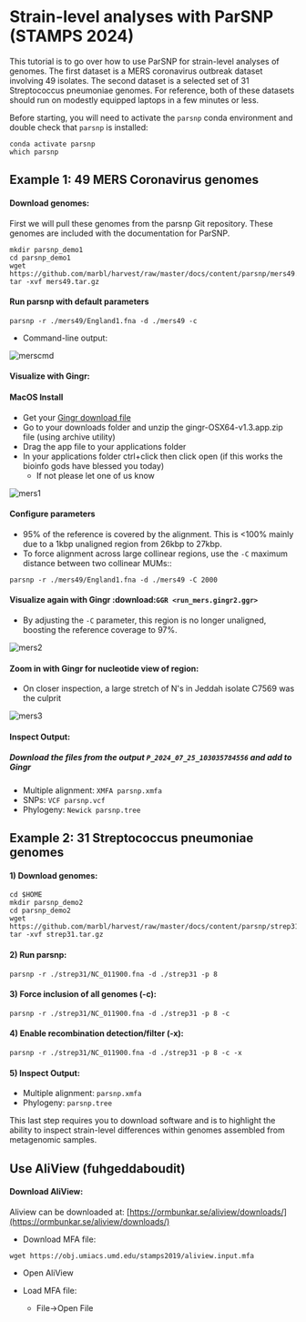 # Strain-level analyses with ParSNP (STAMPS 2024)

This tutorial is to go over how to use ParSNP for strain-level analyses of genomes. The first dataset is a MERS coronavirus outbreak dataset involving 49 isolates. The second dataset is a selected set of 31 Streptococcus pneumoniae genomes. For reference, both of these datasets should run on modestly equipped laptops in a few minutes or less.	

Before starting, you will need to activate the `parsnp` conda environment and double check that `parsnp` is installed:

```
conda activate parsnp
which parsnp
```

## Example 1: 49 MERS Coronavirus genomes

#### Download genomes: 

First we will pull these genomes from the parsnp Git repository. These genomes are included with the documentation for ParSNP.

```
mkdir parsnp_demo1
cd parsnp_demo1
wget https://github.com/marbl/harvest/raw/master/docs/content/parsnp/mers49.tar.gz
tar -xvf mers49.tar.gz
```

#### Run parsnp with default parameters 

```
parsnp -r ./mers49/England1.fna -d ./mers49 -c
```
 
* Command-line output:

![merscmd](https://github.com/marbl/harvest/raw/master/docs/content/parsnp/run_mers.cmd1.png?raw=true)

#### Visualize with Gingr: 

#### MacOS Install
+ Get your [Gingr download file](https://harvest.readthedocs.io/en/latest/content/gingr.html)
+ Go to your downloads folder and unzip the gingr-OSX64-v1.3.app.zip file (using archive utility)
+ Drag the app file to your applications folder
+ In your applications folder ctrl+click then click open (if this works the bioinfo gods have blessed you today)
	+ If not please let one of us know

![mers1](https://github.com/marbl/harvest/raw/master/docs/content/parsnp/run_mers.gingr1.png?raw=true)

#### Configure parameters
+ 95% of the reference is covered by the alignment. This is <100% mainly due to a 1kbp unaligned region from 26kbp to 27kbp.
+ To force alignment across large collinear regions, use the `-C` maximum distance between two collinear MUMs::

```
parsnp -r ./mers49/England1.fna -d ./mers49 -C 2000
```
	
####  Visualize again with Gingr :download:`GGR <run_mers.gingr2.ggr>`
+ By adjusting the `-C` parameter, this region is no longer unaligned, boosting the reference coverage to 97%.

![mers2](https://github.com/marbl/harvest/raw/master/docs/content/parsnp/run_mers.gingr2.png?raw=true)

####  Zoom in with Gingr for nucleotide view of region:
+ On closer inspection, a large stretch of N's in Jeddah isolate C7569 was the culprit
 
![mers3](https://github.com/marbl/harvest/raw/master/docs/content/parsnp/run_mers.gingr3.png?raw=true)
 
#### Inspect Output:
##### Download the files from the output `P_2024_07_25_103035784556` and add to Gingr
+ Multiple alignment: `XMFA parsnp.xmfa` 
+ SNPs: `VCF parsnp.vcf`
+ Phylogeny: `Newick parsnp.tree`

## Example 2: 31 Streptococcus pneumoniae genomes

#### 1) Download genomes:
```
cd $HOME
mkdir parsnp_demo2
cd parsnp_demo2
wget https://github.com/marbl/harvest/raw/master/docs/content/parsnp/strep31.tar.gz
tar -xvf strep31.tar.gz
```

#### 2) Run parsnp:
  
```
parsnp -r ./strep31/NC_011900.fna -d ./strep31 -p 8
```

#### 3) Force inclusion of all genomes (-c):
  
```
parsnp -r ./strep31/NC_011900.fna -d ./strep31 -p 8 -c
```

#### 4) Enable recombination detection/filter (-x):

```
parsnp -r ./strep31/NC_011900.fna -d ./strep31 -p 8 -c -x
```

#### 5) Inspect Output:
  
 * Multiple alignment: `parsnp.xmfa`
 * Phylogeny: `parsnp.tree`

This last step requires you to download software and is to highlight the ability to inspect strain-level differences within genomes assembled from metagenomic samples.

## Use AliView (fuhgeddaboudit)

#### Download AliView:

Aliview can be downloaded at: [https://ormbunkar.se/aliview/downloads/](https://ormbunkar.se/aliview/downloads/)

 * Download MFA file:
```
wget https://obj.umiacs.umd.edu/stamps2019/aliview.input.mfa
```

 * Open AliView
      
 * Load MFA file:
	+ File->Open File


